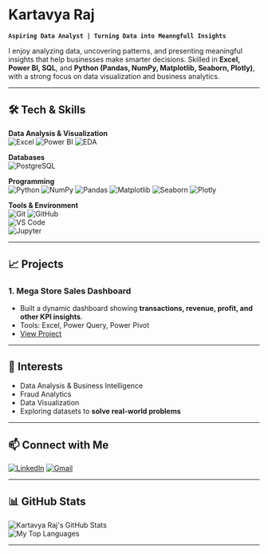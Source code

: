 # Kartavya Raj 

**`Aspiring Data Analyst | Turning Data into Meanngfull Insights`**

I enjoy analyzing data, uncovering patterns, and presenting meaningful insights that help businesses make smarter decisions. Skilled in **Excel, Power BI, SQL**, and **Python (Pandas, NumPy, Matplotlib, Seaborn, Plotly)**, with a strong focus on data visualization and business analytics.

---

## 🛠️ Tech & Skills

**Data Analysis & Visualization**  
![Excel](https://img.shields.io/badge/Excel-217346?style=for-the-badge&logo=microsoft-excel&logoColor=white) 
![Power BI](https://img.shields.io/badge/Power_BI-F2C811?style=for-the-badge&logo=microsoft-power-bi&logoColor=black) 
![EDA](https://img.shields.io/badge/EDA-4B0082?style=for-the-badge&logo=data:image/png;base64,iVBORw0KGgo)  

**Databases**  
![PostgreSQL](https://img.shields.io/badge/PostgreSQL-316192?style=for-the-badge&logo=postgresql&logoColor=white)  

**Programming**  
![Python](https://img.shields.io/badge/Python-3776AB?style=for-the-badge&logo=python&logoColor=white) 
![NumPy](https://img.shields.io/badge/NumPy-013243?style=for-the-badge&logo=numpy&logoColor=white) 
![Pandas](https://img.shields.io/badge/Pandas-150458?style=for-the-badge&logo=pandas&logoColor=white) 
![Matplotlib](https://img.shields.io/badge/Matplotlib-F1A53B?style=for-the-badge&logo=matplotlib&logoColor=white) 
![Seaborn](https://img.shields.io/badge/Seaborn-4C77A0?style=for-the-badge&logo=seaborn&logoColor=white) 
![Plotly](https://img.shields.io/badge/Plotly-3F4F75?style=for-the-badge&logo=plotly&logoColor=white)


**Tools & Environment**  
![Git](https://img.shields.io/badge/Git-F05032?style=for-the-badge&logo=git&logoColor=white) 
![GitHub](https://img.shields.io/badge/GitHub-181717?style=for-the-badge&logo=github&logoColor=white)  
![VS Code](https://img.shields.io/badge/VS_Code-007ACC?style=for-the-badge&logo=visual-studio-code&logoColor=white)  
![Jupyter](https://img.shields.io/badge/Jupyter-F37626?style=for-the-badge&logo=jupyter&logoColor=white)  

---

## 📈 Projects

### 1. **Mega Store Sales Dashboard**
- Built a dynamic dashboard showing **transactions, revenue, profit, and other KPI insights**.  
- Tools: Excel, Power Query, Power Pivot
- [View Project](#)
  
---

## 🌟 Interests

- Data Analysis & Business Intelligence  
- Fraud Analytics
- Data Visualization
- Exploring datasets to **solve real-world problems**  

---

## 📫 Connect with Me

[![LinkedIn](https://skillicons.dev/icons?i=linkedin&theme=light)](https://www.linkedin.com/in/kartavyaraj)
[![Gmail](https://skillicons.dev/icons?i=gmail&theme=light)](mailto:kartavyarajput108@gmail.com)


---

## 📊 GitHub Stats

![Kartavya Raj's GitHub Stats](https://github-readme-stats.vercel.app/api?username=kartavyaraj&show_icons=true&theme=radical&include_all_commits=true)  
![My Top Languages](https://github-readme-stats.vercel.app/api/top-langs/?username=kartavyaraj&layout=compact&theme=radical)  


---

